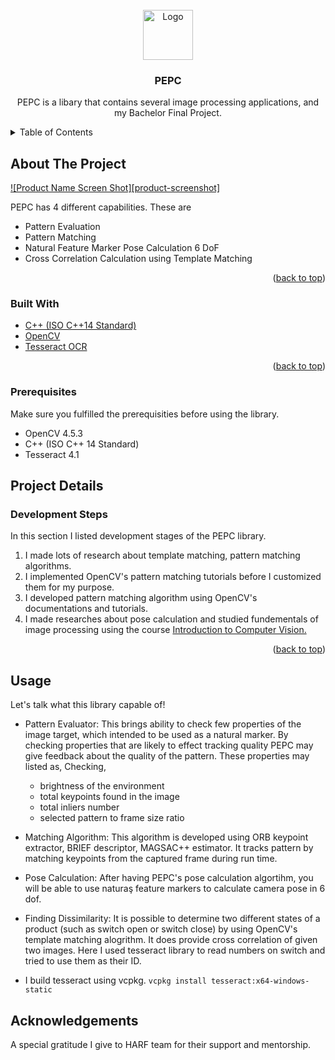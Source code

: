 <div id="top"></div>


<!-- PROJECT LOGO -->
<br />
<div align="center">
    <img src="images/logo.png" alt="Logo" width="80" height="80">
  </a>

<h3 align="center">PEPC</h3>

  <p align="center">
    PEPC is a libary that contains several image processing applications, and my Bachelor Final Project.   

</div>



<!-- TABLE OF CONTENTS -->
<details>
  <summary>Table of Contents</summary>
  <ol>
    <li>
      <a href="#about-the-project">About The Project</a> 
      <ul>
        <li><a href="#built-with">Built With</a></li>
        <li><a href="#prerequisites">Prerequisites</a></li>
      </ul>
    </li>
    <li>
         <a href="#project-details">Project Details Steps</a>
    <ul>
         <a href="#development-steps">Development Steps</a>
          <a href="#usage">Usage</a>
    </ul>
    </li>
    <li><a href="#acknowledgments">Acknowledgments</a></li>
  </ol>
</details>



<!-- ABOUT THE PROJECT -->
## About The Project

[![Product Name Screen Shot][product-screenshot]](https://example.com)

PEPC has 4 different capabilities. These are
* Pattern Evaluation
* Pattern Matching
* Natural Feature Marker Pose Calculation 6 DoF
* Cross Correlation Calculation using Template Matching

<p align="right">(<a href="#top">back to top</a>)</p>



### Built With
* [C++ (ISO C++14 Standard) ](https://isocpp.org/wiki/faq/cpp14)
* [OpenCV](https://opencv.org/)
* [Tesseract OCR](https://github.com/tesseract-ocr/tesseract)

<p align="right">(<a href="#top">back to top</a>)</p>



<!-- GETTING STARTED -->
### Prerequisites
Make sure you fulfilled the prerequisities before using the library.
* OpenCV 4.5.3
* C++ (ISO C++ 14 Standard)
* Tesseract 4.1

## Project Details

### Development Steps
In this section I listed development stages of the PEPC library. 

1. I made lots of research about template matching, pattern matching algorithms. 
2. I implemented OpenCV's pattern matching tutorials before I customized them for my purpose.
3. I developed pattern matching algorithm using OpenCV's documentations and tutorials.
4. I made researches about pose calculation and studied fundementals of image processing using the course <a href="https://www.udacity.com/course/introduction-to-computer-vision--ud810">Introduction to Computer Vision. </a>

<p align="right">(<a href="#top">back to top</a>)</p>



<!-- USAGE EXAMPLES -->
## Usage

Let's talk what this library capable of!

* Pattern Evaluator:
This brings ability to check few properties of the image target, which intended to be used as a natural marker. By checking properties that are likely to effect tracking quality PEPC may give feedback about the quality of the pattern. These properties may listed as,
    Checking,
    - brightness of the environment
    - total keypoints found in the image
    - total inliers number
    - selected pattern to frame size ratio
    
 * Matching Algorithm:
 This algorithm is developed using ORB keypoint extractor, BRIEF descriptor, MAGSAC++ estimator. It tracks pattern by matching keypoints from the captured frame during run time.
 
 * Pose Calculation:
 After having PEPC's pose calculation algortihm, you will be able to use naturaş feature markers to calculate camera pose in 6 dof.
 
 * Finding Dissimilarity:
 It is possible to determine two different states of a product (such as switch open or switch close) by using OpenCV's template matching alogrithm. It does provide cross correlation of given two images. Here I used tesseract library to read numbers on switch and tried to use them as their ID. 
 
 - I build tesseract using vcpkg. `vcpkg install tesseract:x64-windows-static`

## Acknowledgements
A special gratitude I give to HARF team for their support and mentorship.
